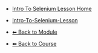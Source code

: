 - [Intro To Selenium Lesson Home](./README.md)

- [Intro-To-Selenium-Lesson](./Intro-To-Selenium-Lesson.md "Intro-To-Selenium-Lesson")

- [⬅ Back to Module](../README.md)
- [⬅ Back to Course](../../README.md)
